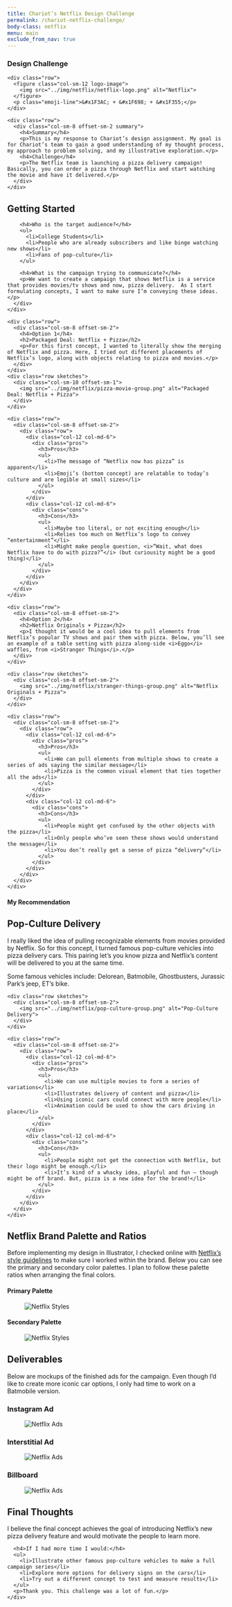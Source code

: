 ```yaml
---
title: Chariot’s Netflix Design Challenge
permalink: /chariot-netflix-challenge/
body-class: netflix
menu: main
exclude_from_nav: true
---
```


<section class="container-fluid introduction">
  <div class="container">
    <div class="row">
      <div class="col-sm-12">
        <h3>Design Challenge</h3>
      </div>
    </div>

    <div class="row">
      <figure class="col-sm-12 logo-image">
        <img src="../img/netflix/netflix-logo.png" alt="Netflix">
      </figure>
      <p class="emoji-line">&#x1F3AC; + &#x1F698; + &#x1F355;</p>
    </div>

    <div class="row">
      <div class="col-sm-8 offset-sm-2 summary">
        <h4>Summary</h4>
        <p>This is my response to Chariot’s design assignment. My goal is for Chariot’s team to gain a good understanding of my thought process, my approach to problem solving, and my illustrative exploration.</p>
        <h4>Challenge</h4>
        <p>The Netflix team is launching a pizza delivery campaign! Basically, you can order a pizza through Netflix and start watching the movie and have it delivered.</p>
      </div>
    </div>
  </div>
</section>

<section class="container-fluid getting-started">
  <div class="container">
    <div class="row">
      <div class="col-sm-8 offset-sm-2">
        <h2>Getting Started</h2>

        <h4>Who is the target audience?</h4>
        <ul>
          <li>College Students</li>
          <li>People who are already subscribers and like binge watching new shows</li>
          <li>Fans of pop-culture</li>
        </ul>

        <h4>What is the campaign trying to communicate?</h4>
        <p>We want to create a campaign that shows Netflix is a service that provides movies/tv shows and now, pizza delivery.  As I start formulating concepts, I want to make sure I’m conveying these ideas.</p>
      </div>
    </div>
  </div>
</section>

<section class="container-fluid option">
  <div class="container side-by-side">

    <div class="row">
      <div class="col-sm-8 offset-sm-2">
        <h4>Option 1</h4>
        <h2>Packaged Deal: Netflix + Pizza</h2>
        <p>For this first concept, I wanted to literally show the merging of Netflix and pizza. Here, I tried out different placements of Netflix’s logo, along with objects relating to pizza and movies.</p>
      </div>
    </div>
    <div class="row sketches">
      <div class="col-sm-10 offset-sm-1">
        <img src="../img/netflix/pizza-movie-group.png" alt="Packaged Deal: Netflix + Pizza">
      </div>
    </div>

    <div class="row">
      <div class="col-sm-8 offset-sm-2">
        <div class="row">
          <div class="col-12 col-md-6">
            <div class="pros">
              <h3>Pros</h3>
              <ul>
                <li>The message of “Netflix now has pizza” is apparent</li>
                <li>Emoji’s (bottom concept) are relatable to today’s culture and are legible at small sizes</li>
              </ul>
            </div>
          </div>
          <div class="col-12 col-md-6">
            <div class="cons">
              <h3>Cons</h3>
              <ul>
                <li>Maybe too literal, or not exciting enough</li>
                <li>Relies too much on Netflix’s logo to convey “entertainment”</li>
                <li>Might make people question, <i>“Wait, what does Netflix have to do with pizza?”</i> (but curiousity might be a good thing)</li>
              </ul>
            </div>
          </div>
        </div>
      </div>
    </div>
  </div>
</section>

<section class="container-fluid option">
  <div class="container side-by-side">

    <div class="row">
      <div class="col-sm-8 offset-sm-2">
        <h4>Option 2</h4>
        <h2>Netflix Originals + Pizza</h2>
        <p>I thought it would be a cool idea to pull elements from Netflix’s popular TV shows and pair them with pizza. Below, you’ll see an example of a table setting with pizza along-side <i>Eggo</i> waffles, from <i>Stranger Things</i>.</p>
      </div>
    </div>

    <div class="row sketches">
      <div class="col-sm-8 offset-sm-2">
        <img src="../img/netflix/stranger-things-group.png" alt="Netflix Originals + Pizza">
      </div>
    </div>

    <div class="row">
      <div class="col-sm-8 offset-sm-2">
        <div class="row">
          <div class="col-12 col-md-6">
            <div class="pros">
              <h3>Pros</h3>
              <ul>
                <li>We can pull elements from multiple shows to create a series of ads saying the similar message</li>
                <li>Pizza is the common visual element that ties together all the ads</li>
              </ul>
            </div>
          </div>
          <div class="col-12 col-md-6">
            <div class="cons">
              <h3>Cons</h3>
              <ul>
                <li>People might get confused by the other objects with the pizza</li>
                <li>Only people who’ve seen these shows would understand the message</li>
                <li>You don’t really get a sense of pizza “delivery”</li>
              </ul>
            </div>
          </div>
        </div>
      </div>
    </div>
  </div>
</section>

<section class="container-fluid option pop-culture">
  <div class="container side-by-side">
    <div class="row">
      <div class="col-sm-8 offset-sm-2">
        <h4>My Recommendation</h4>
        <h2>Pop-Culture Delivery</h2>
        <p>I really liked the idea of pulling recognizable elements from movies provided by Netflix. So for this concept, I turned famous pop-culture vehicles into pizza delivery cars. This pairing let’s you know pizza and Netflix’s content will be delivered to you at the same time.</p>
        <p>Some famous vehicles include: Delorean, Batmobile, Ghostbusters,  Jurassic Park’s jeep, ET’s bike.</p>
      </div>
    </div>

    <div class="row sketches">
      <div class="col-sm-8 offset-sm-2">
        <img src="../img/netflix/pop-culture-group.png" alt="Pop-Culture Delivery">
      </div>
    </div>

    <div class="row">
      <div class="col-sm-8 offset-sm-2">
        <div class="row">
          <div class="col-12 col-md-6">
            <div class="pros">
              <h3>Pros</h3>
              <ul>
                <li>We can use multiple movies to form a series of variations</li>
                <li>Illustrates delivery of content and pizza</li>
                <li>Using iconic cars could connect with more people</li>
                <li>Animation could be used to show the cars driving in place</li>
              </ul>
            </div>
          </div>
          <div class="col-12 col-md-6">
            <div class="cons">
              <h3>Cons</h3>
              <ul>
                <li>People might not get the connection with Netflix, but their logo might be enough.</li>
                <li>It’s kind of a whacky idea, playful and fun — though might be off brand. But, pizza is a new idea for the brand!</li>
              </ul>
            </div>
          </div>
        </div>
      </div>
    </div>
  </div>
</section>
<section class="container-fluid style-guide">
  <div class="container">
    <div class="col-sm-8 offset-sm-2">
      <h2>Netflix Brand Palette and Ratios</h2>
      <p>Before implementing my design in Illustrator, I checked online with <a href="https://brand.netflix.com/en/assets/brand-color/">Netflix’s style guidelines</a> to make sure I worked within the brand. Below you can see the primary and secondary color palettes. I plan to follow these palette ratios when arranging the final colors.</p>
      <h4>Primary Palette</h4>
      <figure>
        <img src="../img/netflix/primary-palette.png" alt="Netflix Styles">
      </figure>
      <h4>Secondary Palette</h4>
      <figure>
        <img src="../img/netflix/secondary-palette.png" alt="Netflix Styles">
      </figure>
    </div>
  </div>
</section>
<section class="container-fluid option deliverables">
  <div class="container">
    <div class="col-sm-8 offset-sm-2">
      <h2>Deliverables</h2>
      <p>Below are mockups of the finished ads for the campaign. Even though I’d like to create more iconic car options, I only had time to work on a Batmobile version.</p>
      <h3>Instagram Ad</h3>
      <figure class="col-12">
        <img src="../img/netflix/instagram.png" alt="Netflix Ads" style="max-width: 500px;">
      </figure>
      <h3>Interstitial Ad</h3>
      <figure class="col-12">
        <img src="../img/netflix/interstitial.png" alt="Netflix Ads" style="max-width: 500px;">
      </figure>
    </div>
    <div class="col-12">
      <h3>Billboard</h3>
      <figure class="col-12">
        <img src="../img/netflix/billboard.jpg" alt="Netflix Ads">
      </figure>
    </div>
  </div>
</section>
<section class="container-fluid post-closing">
  <div class="container">
    <h2>Final Thoughts</h2>
    <div class="col-sm-8 offset-sm-2">
      <p>I believe the final concept achieves the goal of introducing Netflix’s new pizza delivery feature and would motivate the people to learn more.</p>

      <h4>If I had more time I would:</h4>
      <ul>
        <li>Illustrate other famous pop-culture vehicles to make a full campaign series</li>
        <li>Explore more options for delivery signs on the cars</li>
        <li>Try out a different concept to test and measure results</li>
      </ul>
      <p>Thank you. This challenge was a lot of fun.</p>
    </div>
  </div>
</section>
